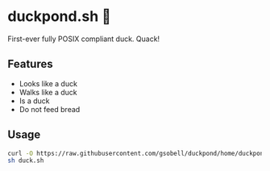 # duckpond.sh 🦆

First-ever fully POSIX compliant duck. Quack!

## Features
- Looks like a duck
- Walks like a duck
- Is a duck
- Do not feed bread

## Usage 

```sh
curl -O https://raw.githubusercontent.com/gsobell/duckpond/home/duckpond.sh
sh duck.sh
```
